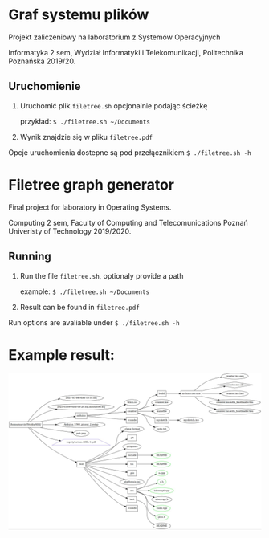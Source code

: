 # Graf systemu plików

Projekt zaliczeniowy na laboratorium z Systemów Operacyjnych

Informatyka 2 sem, Wydział Informatyki i Telekomunikacji, Politechnika Poznańska 2019/20.

## Uruchomienie

1. Uruchomić plik `filetree.sh` opcjonalnie podając ścieżkę

    przykład: `$ ./filetree.sh ~/Documents`
2. Wynik znajdzie się w pliku `filetree.pdf`

Opcje uruchomienia dostepne są pod przełącznikiem `$ ./filetree.sh -h`

# Filetree graph generator

Final project for laboratory in Operating Systems.

Computing 2 sem, Faculty of Computing and Telecomunications Poznań Univeristy of Technology 2019/2020.

## Running

1. Run the file `filetree.sh`, optionaly provide a path

   example: `$ ./filetree.sh ~/Documents`
2. Result can be found in `filetree.pdf`

Run options are avaliable under `$ ./filetree.sh -h`

# Example result:
![](./result.jpg)
